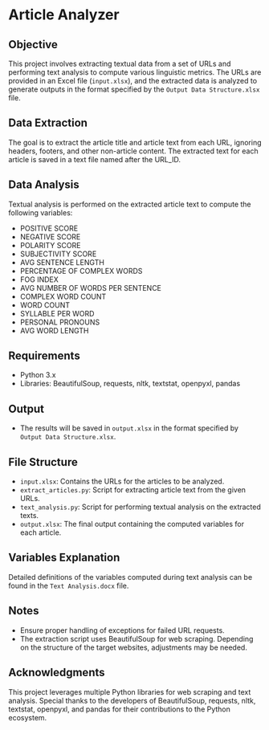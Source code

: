 # Article Analyzer

## Objective
This project involves extracting textual data from a set of URLs and performing text analysis to compute various linguistic metrics. The URLs are provided in an Excel file (`input.xlsx`), and the extracted data is analyzed to generate outputs in the format specified by the `Output Data Structure.xlsx` file.

## Data Extraction
The goal is to extract the article title and article text from each URL, ignoring headers, footers, and other non-article content. The extracted text for each article is saved in a text file named after the URL_ID.

## Data Analysis
Textual analysis is performed on the extracted article text to compute the following variables:
- POSITIVE SCORE
- NEGATIVE SCORE
- POLARITY SCORE
- SUBJECTIVITY SCORE
- AVG SENTENCE LENGTH
- PERCENTAGE OF COMPLEX WORDS
- FOG INDEX
- AVG NUMBER OF WORDS PER SENTENCE
- COMPLEX WORD COUNT
- WORD COUNT
- SYLLABLE PER WORD
- PERSONAL PRONOUNS
- AVG WORD LENGTH

## Requirements
- Python 3.x
- Libraries: BeautifulSoup, requests, nltk, textstat, openpyxl, pandas

## Output
- The results will be saved in `output.xlsx` in the format specified by `Output Data Structure.xlsx`.

## File Structure
- `input.xlsx`: Contains the URLs for the articles to be analyzed.
- `extract_articles.py`: Script for extracting article text from the given URLs.
- `text_analysis.py`: Script for performing textual analysis on the extracted texts.
- `output.xlsx`: The final output containing the computed variables for each article.

## Variables Explanation
Detailed definitions of the variables computed during text analysis can be found in the `Text Analysis.docx` file.

## Notes
- Ensure proper handling of exceptions for failed URL requests.
- The extraction script uses BeautifulSoup for web scraping. Depending on the structure of the target websites, adjustments may be needed.

## Acknowledgments
This project leverages multiple Python libraries for web scraping and text analysis. Special thanks to the developers of BeautifulSoup, requests, nltk, textstat, openpyxl, and pandas for their contributions to the Python ecosystem.

